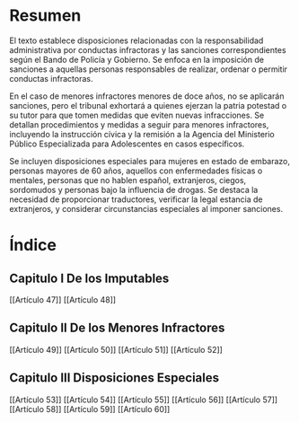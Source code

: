 # Resumen

El texto establece disposiciones relacionadas con la responsabilidad administrativa por conductas infractoras y las sanciones correspondientes según el Bando de Policía y Gobierno. Se enfoca en la imposición de sanciones a aquellas personas responsables de realizar, ordenar o permitir conductas infractoras.

En el caso de menores infractores menores de doce años, no se aplicarán sanciones, pero el tribunal exhortará a quienes ejerzan la patria potestad o su tutor para que tomen medidas que eviten nuevas infracciones. Se detallan procedimientos y medidas a seguir para menores infractores, incluyendo la instrucción cívica y la remisión a la Agencia del Ministerio Público Especializada para Adolescentes en casos específicos.

Se incluyen disposiciones especiales para mujeres en estado de embarazo, personas mayores de 60 años, aquellos con enfermedades físicas o mentales, personas que no hablen español, extranjeros, ciegos, sordomudos y personas bajo la influencia de drogas. Se destaca la necesidad de proporcionar traductores, verificar la legal estancia de extranjeros, y considerar circunstancias especiales al imponer sanciones.

# Índice

## Capitulo I De los Imputables

[[Artículo 47]]
[[Artículo 48]]
## Capitulo II De los Menores Infractores

[[Artículo 49]]
[[Artículo 50]]
[[Artículo 51]]
[[Artículo 52]]
## Capitulo III Disposiciones Especiales

[[Artículo 53]]
[[Artículo 54]]
[[Artículo 55]]
[[Artículo 56]]
[[Artículo 57]]
[[Artículo 58]]
[[Artículo 59]]
[[Artículo 60]]